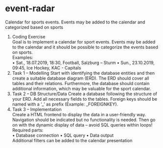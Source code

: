 # event-radar
Calendar for sports events. Events may be added to the calendar and categorized based on sports

1. Coding Exercise  
Goal is to implement a calendar for sport events. Events may be added to the calendar and it 
should be possible to categorize the events based on sports.  
Examples:  
• Sat., 18.07.2019, 18:30, Football, Salzburg – Sturm 
• Sun., 23.10.2019, 09:45, Ice Hockey, KAC - Capitals 
2. Task 1 – Modelling 
Start with identifying the database entities and then create a suitable database diagram (ERD). 
The ERD should cover all tables and their relations. 
Furthermore, the database should contain additional information, which may be valuable for the 
sport calendar.
3. Task 2 – DB Structure/Data 
Create a database following the structure of your ERD. Add all necessary fields to the tables. 
Foreign keys should be named with a ‘_’ as prefix (Example: _FOREIGNKEY).
4. Task 3 – Implementation  
Create a HTML frontend to display the data in a user-friendly way. Navigation should be 
indicated but no functionality is needed. 
Then go on with the dynamic display of data – avoid SQL queries within loops! 
Required parts:  
• Database connection 
• SQL query 
• Data output  
Additional filters can be added to the calendar presentation 
